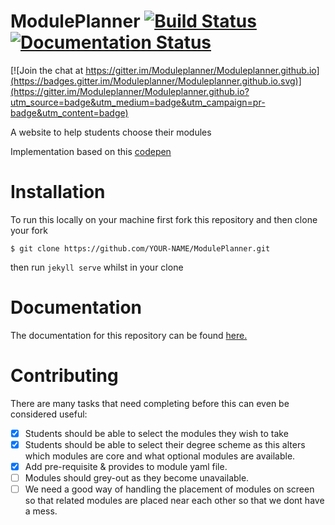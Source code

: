 # ModulePlanner [![Build Status](https://travis-ci.org/Moduleplanner/Moduleplanner.github.io.svg?branch=master)](https://travis-ci.org/Moduleplanner/Moduleplanner.github.io) [![Documentation Status](https://readthedocs.org/projects/moduleplannergithubio/badge/?version=latest)](http://moduleplannergithubio.readthedocs.org/en/latest/?badge=latest)

[![Join the chat at https://gitter.im/Moduleplanner/Moduleplanner.github.io](https://badges.gitter.im/Moduleplanner/Moduleplanner.github.io.svg)](https://gitter.im/Moduleplanner/Moduleplanner.github.io?utm_source=badge&utm_medium=badge&utm_campaign=pr-badge&utm_content=badge)


A website to help students choose their modules

Implementation based on this [codepen](http://codepen.io/alcarney/pen/VaYYgp?editors=1111)

Installation
============

To run this locally on your machine first fork this repository and then clone your fork
```
$ git clone https://github.com/YOUR-NAME/ModulePlanner.git
```
then run `jekyll serve` whilst in your clone

Documentation
============

The documentation for this repository can be found [here.](http://moduleplannergithubio.readthedocs.org)

Contributing
============

There are many tasks that need completing before this can even be considered
useful:

  - [x] Students should be able to select the modules they wish to take
  - [x] Students should be able to select their degree scheme as this alters
        which modules are core and what optional modules are available.
  - [x] Add pre-requisite & provides to module yaml file.
  - [ ] Modules should grey-out as they become unavailable.
  - [ ] We need a good way of handling the placement of modules on screen
        so that related modules are placed near each other so that we dont have
        a mess.
